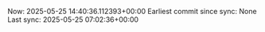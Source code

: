 Now: 2025-05-25 14:40:36.112393+00:00 Earliest commit since sync: None Last sync: 2025-05-25 07:02:36+00:00
